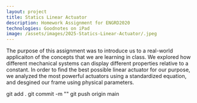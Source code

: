 ```yaml
---
layout: project
title: Statics Linear Actuator
description: Homework Assignment for ENGRD2020
technologies: Goodnotes on iPad
image: /assets/images/2025-Statics-Linear-Actuator/.jpeg
---
```


The purpose of this assignment was to introduce us to a real-world applicaiton of the concepts that we are learning in class. We explored how
different mechanical systems can display different properties relative to a constant. In order to find the best possible linear actuator for our purpose,
we analyzed the most powerful actuators using a standardized equation, and desgined our frame using physical parameters.

git add .
git commit -m "<Commit Edit>"
git push origin main
